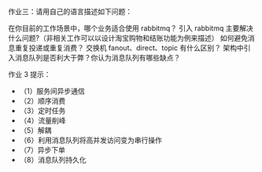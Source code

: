 作业三：请用自己的语言描述如下问题：

在你目前的工作场景中，哪个业务适合使用 rabbitmq？ 引入 rabbitmq 主要解决什么问题?（非相关工作可以以设计淘宝购物和结账功能为例来描述）
如何避免消息重复投递或重复消费？
交换机 fanout、direct、topic 有什么区别？
架构中引入消息队列是否利大于弊？你认为消息队列有哪些缺点？

作业 3 提示：
- （1）服务间异步通信
- （2）顺序消费
- （3）定时任务
- （4）流量削峰
- （5）解耦
- （6）利用消息队列将高并发访问变为串行操作
- （7）异步下单
- （8）消息队列持久化